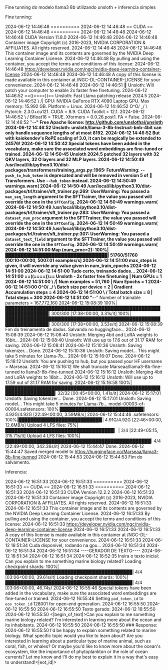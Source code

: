 Fine tunning do modelo llama3 8b utilizando unsloth + inferencia simples

Fine tunning:

2024-06-12 14:46:48 ==========
2024-06-12 14:46:48 == CUDA ==
2024-06-12 14:46:48 ==========
2024-06-12 14:46:48 
2024-06-12 14:46:48 CUDA Version 11.8.0
2024-06-12 14:46:48 
2024-06-12 14:46:48 Container image Copyright (c) 2016-2023, NVIDIA CORPORATION & AFFILIATES. All rights reserved.
2024-06-12 14:46:48 
2024-06-12 14:46:48 This container image and its contents are governed by the NVIDIA Deep Learning Container License.
2024-06-12 14:46:48 By pulling and using the container, you accept the terms and conditions of this license:
2024-06-12 14:46:48 https://developer.nvidia.com/ngc/nvidia-deep-learning-container-license
2024-06-12 14:46:48 
2024-06-12 14:46:48 A copy of this license is made available in this container at /NGC-DL-CONTAINER-LICENSE for your convenience.
2024-06-12 14:46:48 
2024-06-12 14:46:51 🦥 Unsloth: Will patch your computer to enable 2x faster free finetuning.
2024-06-12 14:46:52 ==((====))==  Unsloth: Fast Llama patching release 2024.5
2024-06-12 14:46:52    \\   /|    GPU: NVIDIA GeForce RTX 4090 Laptop GPU. Max memory: 15.992 GB. Platform = Linux.
2024-06-12 14:46:52 O^O/ \_/ \    Pytorch: 2.3.0+cu121. CUDA = 8.9. CUDA Toolkit = 12.1.
2024-06-12 14:46:52 \        /    Bfloat16 = TRUE. Xformers = 0.0.26.post1. FA = False.
2024-06-12 14:46:52  "-____-"     Free Apache license: http://github.com/unslothai/unsloth
2024-06-12 14:46:52 Unsloth: unsloth/llama-3-8b-Instruct-bnb-4bit can only handle sequence lengths of at most 8192.
2024-06-12 14:46:52 But with kaiokendev's RoPE scaling of 3.0, it can be magically be extended to 24576!
2024-06-12 14:50:42 Special tokens have been added in the vocabulary, make sure the associated word embeddings are fine-tuned or trained.
2024-06-12 14:50:45 Unsloth 2024.5 patched 32 layers with 32 QKV layers, 32 O layers and 32 MLP layers.
2024-06-12 14:50:49 /usr/local/lib/python3.10/dist-packages/transformers/training_args.py:1965: FutureWarning: `--push_to_hub_token` is deprecated and will be removed in version 5 of 🤗 Transformers. Use `--hub_token` instead.
2024-06-12 14:50:49   warnings.warn(
2024-06-12 14:50:49 /usr/local/lib/python3.10/dist-packages/trl/trainer/sft_trainer.py:269: UserWarning: You passed a `max_seq_length` argument to the SFTTrainer, the value you passed will override the one in the `SFTConfig`.
2024-06-12 14:50:49   warnings.warn(
2024-06-12 14:50:49 /usr/local/lib/python3.10/dist-packages/trl/trainer/sft_trainer.py:283: UserWarning: You passed a `dataset_num_proc` argument to the SFTTrainer, the value you passed will override the one in the `SFTConfig`.
2024-06-12 14:50:49   warnings.warn(
2024-06-12 14:50:49 /usr/local/lib/python3.10/dist-packages/trl/trainer/sft_trainer.py:307: UserWarning: You passed a `dataset_text_field` argument to the SFTTrainer, the value you passed will override the one in the `SFTConfig`.
2024-06-12 14:50:49   warnings.warn(
2024-06-12 14:51:00 
Map (num_proc=2): 100%|█████████████████████████████████| 51760/51760 [00:10<00:00, 5007.01 examples/s]
2024-06-12 14:51:00 max_steps is given, it will override any value given in num_train_epochs
2024-06-12 14:51:00 
2024-06-12 14:51:00 Tudo certo, treinando dados...
2024-06-12 14:51:00 ==((====))==  Unsloth - 2x faster free finetuning | Num GPUs = 1
2024-06-12 14:51:00    \\   /|    Num examples = 51,760 | Num Epochs = 1
2024-06-12 14:51:00 O^O/ \_/ \    Batch size per device = 2 | Gradient Accumulation steps = 4
2024-06-12 14:51:00 \        /    Total batch size = 8 | Total steps = 300
2024-06-12 14:51:00  "-____-"     Number of trainable parameters = 167,772,160
2024-06-12 15:08:39 
100%|████████████████████████████████████████████████████████████████| 300/300 [17:38<00:00,  3.31s/it]
100%|████████████████████████████████████████████████████████████████| 300/300 [17:38<00:00,  3.53s/it]
2024-06-12 15:08:39 Fim do treinamento de dados. Salvando no huggingface...
2024-06-12 15:08:39 
2024-06-12 15:08:40 Unsloth: Merging 4bit and LoRA weights to 16bit...
2024-06-12 15:08:40 Unsloth: Will use up to 17.6 out of 31.17 RAM for saving.
2024-06-12 15:08:41
2024-06-12 15:10:36 Unsloth: Saving tokenizer... Done.
2024-06-12 15:10:36 Unsloth: Saving model... This might take 5 minutes for Llama-7b...
2024-06-12 15:16:07 Done.
2024-06-12 15:16:12 Unsloth: You are pushing to hub, but you passed your HF username = Marseaa.
2024-06-12 15:16:12 We shall truncate Marseaa/llama3-8b-fine-tunned to llama3-8b-fine-tunned
2024-06-12 15:16:12 Unsloth: Merging 4bit and LoRA weights to 16bit...
2024-06-12 15:16:12 Unsloth: Will use up to 17.59 out of 31.17 RAM for saving.
2024-06-12 15:16:58 
100%|██████████████████████████████████████████████████████████████████| 32/32 [00:45<00:00,  1.41s/it]
2024-06-12 15:17:01 Unsloth: Saving tokenizer... Done.
2024-06-12 15:17:01 Unsloth: Saving model... This might take 5 minutes for Llama-7b...
model-00003-of-00004.safetensors: 100%|███████████████████████████| 4.92G/4.92G [22:49<00:00, 3.59MB/s]
2024-06-12 15:44:46 .safetensors: 100%|██████████████████████████▉| 4.91G/4.92G [22:46<00:00, 12.6MB/s]
Upload 4 LFS files:  75%|███████████████████████████████████▎           | 3/4 [22:49<05:15, 315.71s/it]
Upload 4 LFS files: 100%|███████████████████████████████████████████████| 4/4 [22:49<00:00, 342.36s/it]
2024-06-12 15:44:47 Done.
2024-06-12 15:44:47 Saved merged model to https://huggingface.co/Marseaa/llama3-8b-fine-tunned
2024-06-12 15:44:53 
2024-06-12 15:44:53 Fim do salvamento.



Inferencia:

2024-06-12 16:51:33 
2024-06-12 16:51:33 ==========
2024-06-12 16:51:33 == CUDA ==
2024-06-12 16:51:33 ==========
2024-06-12 16:51:33 
2024-06-12 16:51:33 CUDA Version 12.2.2
2024-06-12 16:51:33 
2024-06-12 16:51:33 Container image Copyright (c) 2016-2023, NVIDIA CORPORATION & AFFILIATES. All rights reserved.
2024-06-12 16:51:33 
2024-06-12 16:51:33 This container image and its contents are governed by the NVIDIA Deep Learning Container License.
2024-06-12 16:51:33 By pulling and using the container, you accept the terms and conditions of this license:
2024-06-12 16:51:33 https://developer.nvidia.com/ngc/nvidia-deep-learning-container-license
2024-06-12 16:51:33 
2024-06-12 16:51:33 A copy of this license is made available in this container at /NGC-DL-CONTAINER-LICENSE for your convenience.
2024-06-12 16:51:33 
2024-06-12 16:51:34 Cuda disponível, rodando na gpu...
2024-06-12 16:51:34 
2024-06-12 16:51:34 
2024-06-12 16:51:34 ----GERADOR DE TEXTO----
2024-06-12 16:51:34 
2024-06-12 16:51:34 
2024-06-12 16:52:35 Insira o texto inicial: Can you explain to me something marine biology related?
Loading checkpoint shards: 100%|█████████████████████████████████████████| 4/4 [03:06<00:00, 39.61s/it]
Loading checkpoint shards: 100%|█████████████████████████████████████████| 4/4 [03:06<00:00, 46.74s/
2024-06-12 16:55:46 Special tokens have been added in the vocabulary, make sure the associated word embeddings are fine-tuned or trained.
2024-06-12 16:55:46 Setting `pad_token_id` to `eos_token_id`:128001 for open-end generation.
2024-06-12 16:55:50 
2024-06-12 16:55:50 
2024-06-12 16:55:50  Texto gerado: 
2024-06-12 16:55:50 
2024-06-12 16:55:50 <|begin_of_text|>Can you explain to me something marine biology related? I'm interested in learning more about the ocean and its inhabitants.
2024-06-12 16:55:50 
2024-06-12 16:55:50 ### Response:
2024-06-12 16:55:50 I'd be happy to explain something related to marine biology. What specific topic would you like to learn about? Are you interested in learning about a particular type of marine animal, such as coral, fish, or whales? Or maybe you'd like to know more about the ocean's ecosystem, like the importance of phytoplankton or the role of ocean currents? Let me know and I'll do my best to explain it in a way that's easy to understand!<|eot_id|>
